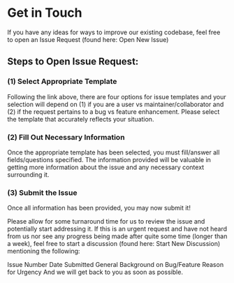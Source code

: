 # Get in Touch

If you have any ideas for ways to improve our existing codebase, feel free to open an Issue Request (found here: Open New Issue)

## Steps to Open Issue Request:
### (1) Select Appropriate Template
Following the link above, there are four options for issue templates and your selection will depend on (1) if you are a user vs maintainer/collaborator and (2) if the request pertains to a bug vs feature enhancement. Please select the template that accurately reflects your situation.

### (2) Fill Out Necessary Information
Once the appropriate template has been selected, you must fill/answer all fields/questions specified. The information provided will be valuable in getting more information about the issue and any necessary context surrounding it.

### (3) Submit the Issue
Once all information has been provided, you may now submit it!

Please allow for some turnaround time for us to review the issue and potentially start addressing it. If this is an urgent request and have not heard from us nor see any progress being made after quite some time (longer than a week), feel free to start a discussion (found here: Start New Discussion) mentioning the following:

Issue Number
Date Submitted
General Background on Bug/Feature
Reason for Urgency
And we will get back to you as soon as possible.